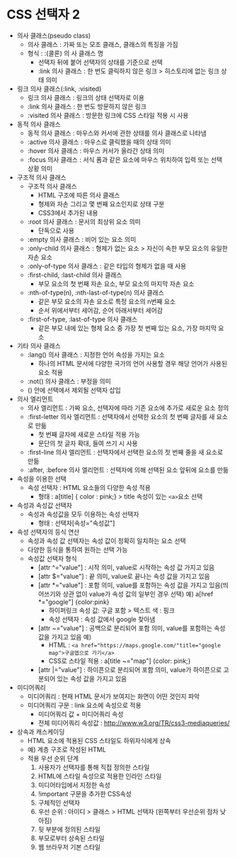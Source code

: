 # CSS 선택자 2

- 의사 클래스(pseudo class)
  - 의사 클래스 : 가짜 또는 모조 클래스, 클래스의 특징을 가짐
  - 형식 : :(콜론) 의 사 클래스 명
    - 선택자 뒤에 붙어 선택자의 상태를 기준으로 선택
    - :link 의사 클래스 : 한 번도 클릭하지 않은 링크 > 히스토리에 없는 링크 상태 의미
- 링크 의사 클래스(:link, :visited)
  - 링크 의사 클래스 : 링크의 상태 선택자로 이용
  - :link 의사 클래스 : 한 번도 방문하지 않은 링크
  - :visited 의사 클래스 : 방문한 링크에 CSS 스타일 적용 시 사용
- 동적 의사 클래스
  - 동적 의사 클래스 : 마우스와 커서에 관한 상태를 의사 클래스로 나타냄
  - :active 의사 클래스 : 마우스로 클릭했을 때의 상태 의미
  - :hover 의사 클래스 : 마우스 커서가 올라간 상태 의미
  - :focus 의사 클래스 : 서식 폼과 같은 요소에 마우스 위치하여 입력 또는 선택 상황 의미
- 구조적 의사 클래스
  - 구조적 의사 클래스
    - HTML 구조에 따른 의사 클래스
    - 형제와 자손 그리고 몇 번째 요소인지로 상태 구분
    - CSS3에서 추가된 내용
  - :root 의사 클래스 : 문서의 최상위 요소 의미
    - 단독으로 사용
  - :empty 의사 클래스 : 비어 있는 요소 의미
  - :only-child 의사 클래스 : 형제가 없는 요소 > 자신이 속한 부모 요소의 유일한 자손 요소
  - :only-of-type 의사 클래스 : 같은 타입의 형제가 없을 때 사용
  - :first-child, :last-child 의사 클래스
    - 부모 요소의 첫 번째 자손 요소, 부모 요소의 마지막 자손 요소
  - :nth-of-type(n), :nth-last-of-type(n) 의사 클래스
    - 같은 부모 요소의 자손 요소로 특정 요소의 n번째 요소
    - 순서 위에서부터 세어감, 순어 아래서부터 세어감
  - :first-of-type, :last-of-type 의사 클래스
    - 같은 부모 내에 있는 형제 요소 중 가장 첫 번째 있는 요소, 가장 마지막 요소
- 기타 의사 클래스
  - :lang() 의사 클래스 : 지정한 언어 속성을 가지는 요소
    - 하나의 HTML 문서에 다양한 국가의 언어 사용할 경우 해당 언어가 사용된 요소 적용
  -  :not() 의사 클래스 : 부정을 의미
    - () 안에 선택에서 제외될 선택자 삽입
- 의사 엘리먼트
  - 의사 엘리먼트 : 가짜 요소, 선택자에 따라 기존 요소에 추가로 새로운 요소 정의
  - :first-letter 의사 엘리먼트 : 선택자에서 선택한 요소의 첫 번째 글자를 새 요소로 만듦
    - 첫 번째 글자에 새로운 스타일 적용 가능
    - 문단의 첫 글자 확대, 들여 쓰기 시 사용
  - :first-line 의사 엘리먼트 : 선택자에서 선택한 요소의 첫 번째 줄을 새 요소로 만듦
  - :after, :before 의사 엘리먼트 : 선택자에 의해 선택된 요소 앞뒤에 요소를 만듦
- 속성을 이용한 선택
  - 속성 선택자 : HTML 요소들의 다양한 속성 적용
    - 형태 : a[title] { color : pink;} > title 속성이 있는 `<a>`요소 선택
- 속성과 속성값 선택자
  - 속성과 속성값을 모두 이용하는 속성 선택자
    - 형태 : 선택자[속성="속성값"]
- 속성 선택자의 등식 연산
  - 속성과 속성 값 선택자는 속성 값이 정확히 일치하는 요소 선택
  - 다양한 등식을 통하여 원하는 선택 가능
  - 속성값 선택자 형식
    - [attr ^="value"] : 시작 의미, value로 시작하는 속성 값 가지고 있음
    - [attr $="value"] : 끝 의미, value로 끝나는 속성 값을 가지고 있음
    - [attr *="value"] : 포함 의미, value를 포함하는 속성 값을 가지고 있음(띄어쓰기와 상관 없이 value가 속성 값의 일부인 경우 선택)
      예) a[href *="google"] {color:pink}
      - 하이퍼링크 속성 값: 구글 포함 > 텍스트 색 : 핑크
      - 속성 선택자 : 속성 값에서 google 찾아냄
    - [attr ~="value"] : 공백으로 분리되어 포함 의미, value를 포함하는 속성 값을 가지고 있음
      예)
      - HTML : `<a href="https://maps.google.com/"title="google map">구글맵으로 가기</a>`
      - CSS로 스타일 적용 : a[title ~="map"] {color: pink;}
    - [attr |="value"] : 하이픈으로 분리되어 포함 의미, value가 하이픈으로 고분되어 있는 속성 값을 가지고 있음
- 미디어쿼리
  - 미디어쿼리 : 현재 HTML 문서가 보여지는 화면이 어떤 것인지 파악
  - 미디어쿼리 구문 : link 요소에 속성으로 적용
    - 미디어쿼리 값 + 미디어쿼리 속성
    - 전체 미디어쿼리 속성값 : http://www.w3.org/TR/css3-mediaqueries/
- 상속과 캐스케이딩
  - HTML 요소에 적용된 CSS 스타일도 하위자식에게 상속
  - 예) 계층 구조로 작성된 HTML
  - 적용 우선 순위 단계
    1.  사용자가 선택자를 통해 직접 정의한 스타일
    2. HTML에 스타일 속성으로 적용한 인라인 스타일
    3. 미디어타입에서 지정한 속성
    4. !important 구문을 추가한 CSS속성
    5. 구체적인 선택자
    6. 우선 순위 : 아이디 > 클래스 > HTML 선택자 (왼쪽부터 우선순위 점차 낮아짐)
    7. 뒷 부분에 정의된 스타일
    8. 부모로부터 상속된 스타일
    9. 웹 브라우저 기본 스타일

